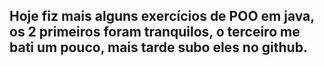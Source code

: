 ## Hoje fiz mais alguns exercícios de POO em java, os 2 primeiros foram tranquilos, o terceiro me bati um pouco, mais tarde subo eles no github.